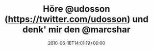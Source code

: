 ---
retweeted: false
source: <a href="http://twitter.com" rel="nofollow">Twitter Web Client</a>
entities:
  hashtags: []
  symbols: []
  user_mentions:
  - name: "@jens_p@mastodon.social"
    screen_name: udosson
    indices:
    - '5'
    - '13'
    id_str: '21851603'
    id: '21851603'
  - name: Marc Böttler
    screen_name: marcshark
    indices:
    - '32'
    - '42'
    id_str: '15440623'
    id: '15440623'
  urls: []
display_text_range:
- '0'
- '48'
favorite_count: '0'
id_str: '16472249251'
truncated: false
retweet_count: '0'
id: '16472249251'
created_at: Fri Jun 18 14:01:19 +0000 2010
favorited: false
full_text: Höre [@udosson](https://twitter.com/udosson) und denk' mir den [@marcshark](https://twitter.com/marcshark)
  dazu.
lang: de
tags:
- pesos/twitter
date: '2010-06-18T14:01:19+00:00'
src: https://twitter.com/bascht/status/16472249251
original_url: https://twitter.com/bascht/status/16472249251
type: twitter_tweet
text: Höre [@udosson](https://twitter.com/udosson) und denk' mir den [@marcshark](https://twitter.com/marcshark)
  dazu.
title: Höre @udosson (https://twitter.com/udosson) und denk' mir den @marcshar

---